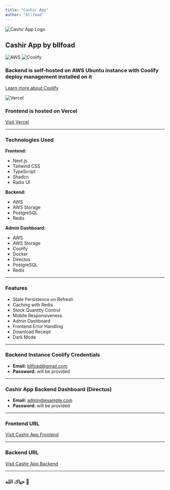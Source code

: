 ```yaml
---
title: "Cashir App"
author: "bllfoad"
---
```


![Cashir App Logo](https://upload.wikimedia.org/wikipedia/commons/5/5e/Vercel_logo_black.svg)

## Cashir App by bllfoad

![AWS](https://upload.wikimedia.org/wikipedia/commons/9/93/Amazon_Web_Services_Logo.svg) ![Coolify](https://coolify.io/coolify-transparent.svg)

### Backend is self-hosted on AWS Ubuntu instance with Coolify deploy management installed on it 
[Learn more about Coolify](https://coolify.io/)

![Vercel](https://upload.wikimedia.org/wikipedia/commons/5/5e/Vercel_logo_black.svg)

### Frontend is hosted on Vercel
[Visit Vercel](https://vercel.com/)

---

### Technologies Used

**Frontend:**
- Next.js
- Tailwind CSS
- TypeScript
- Shadcn
- Radix UI

**Backend:**
- AWS
- AWS Storage
- PostgreSQL
- Redis

**Admin Dashboard:**
- AWS
- AWS Storage
- Coolify
- Docker
- Directus
- PostgreSQL
- Redis

---

### Features

- State Persistence on Refresh
- Caching with Redis
- Stock Quantity Control
- Mobile Responsiveness
- Admin Dashboard
- Frontend Error Handling
- Download Receipt
- Dark Mode

---

### Backend Instance Coolify Credentials

- **Email:** bllfoad@gmail.com
- **Password:** will be provided

---

### Cashir App Backend Dashboard (Directus)

- **Email:** admin@example.com
- **Password:** will be provided

---

### Frontend URL

[Visit Cashir App Frontend](https://cashirapp.vercel.app/)

---

### Backend URL
[Visit Cashir App Backend](http://casher-app.3.78.75.229.sslip.io/)

---

### حياك الله 🙌
